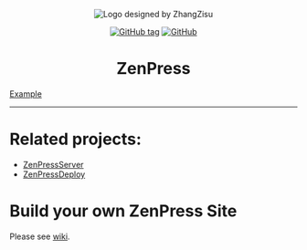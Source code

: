 <div align="center">

![Logo designed by ZhangZisu](https://i.loli.net/2018/08/04/5b65bebb829a3.png)

[![GitHub tag](https://img.shields.io/github/tag/ZhangZisu/ZenPress.svg?style=flat-square)](https://github.com/ZhangZisu/ZenPress)
[![GitHub](https://img.shields.io/github/license/ZhangZisu/ZenPress.svg?style=flat-square)](https://github.com/ZhangZisu/ZenPress)
# ZenPress

</div>

[Example](https://blog.zhangzisu.cn)

---
# Related projects:
 - [ZenPressServer](https://github.com/ZhangZisu/ZenPressServer)
 - [ZenPressDeploy](https://github.com/ZhangZisu/ZenPressDepoly)

# Build your own ZenPress Site
Please see [wiki](https://github.com/ZhangZisu/ZenPress/wiki).
